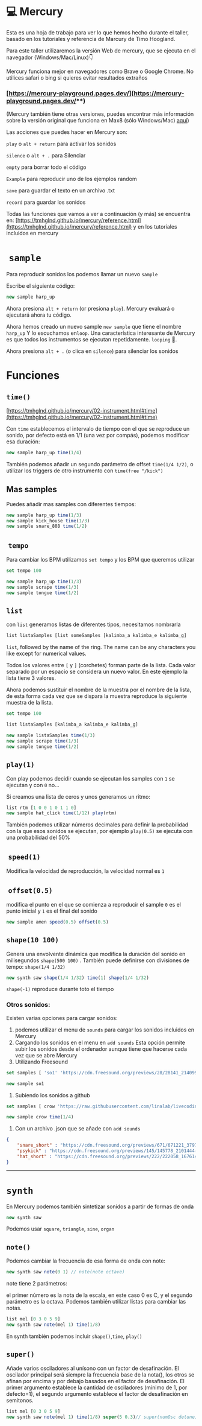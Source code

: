 # 💻  Mercury

Esta es una hoja de trabajo para ver lo que hemos hecho durante el taller, basado en los tutoriales y referencia de Marcury de Timo Hoogland.

Para este taller utilizaremos la versión Web de mercury, que se ejecuta en el navegador (Windows/Mac/Linux)👇

Mercury funciona mejor en navegadores como Brave o Google Chrome. No utilices safari o bing si quieres evitar resultados extraños

### [https://mercury-playground.pages.dev/](https://mercury-playground.pages.dev/**)

(Mercury también tiene otras versiones, puedes encontrar más información sobre la versión original que funciona en Max8 (sólo Windows/Mac) [aquí](https://github.com/tmhglnd/mercury))

Las acciones que puedes hacer en Mercury son: 

`play` o `alt + return` para activar los sonidos 

`silence` o `alt + .` para Silenciar

`empty`  para borrar todo el código

`Example` para reproducir uno de los ejemplos random

`save` para guardar el texto en un archivo .txt

`record`  para guardar los sonidos

Todas las funciones que vamos a ver a continuación (y más) se encuentra en: [https://tmhglnd.github.io/mercury/reference.html](https://tmhglnd.github.io/mercury/reference.html)  y en los tutoriales incluidos en mercury

#  `sample`

Para reproducir sonidos los podemos llamar un nuevo `sample`

Escribe el siguiente código:

```jsx
new sample harp_up
```

Ahora presiona `alt + return` (or presiona `play`). Mercury evaluará o ejecutará ahora tu código.

Ahora hemos creado un nuevo sample `new sample` que tiene el nombre `harp_up` Y lo escuchamos en`loop`. Una característica interesante de Mercury es que todos los instrumentos se ejecutan repetidamente. `looping` 🔁.

Ahora presiona `alt + .` (o clica en `silence`) para silenciar los sonidos 

# Funciones

## `time()`

[https://tmhglnd.github.io/mercury/02-instrument.html#time](https://tmhglnd.github.io/mercury/02-instrument.html#time) 

Con `time` establecemos el intervalo de tiempo con el que se reproduce un sonido, por defecto está en 1/1 (una vez por compás), podemos modificar esa duración:

```jsx
new sample harp_up time(1/4)
```

También podemos añadir un segundo parámetro de offset `time(1/4 1/2)`, o utilizar los triggers de otro instrumento con `time(free "/kick")` 

## Mas samples

Puedes añadir mas samples con diferentes tiempos:

```jsx
new sample harp_up time(1/3)
new sample kick_house time(1/3)
new sample snare_808 time(1/2)
```

##  `tempo`

Para cambiar los BPM utilizamos `set tempo` y los BPM que queremos utilizar

```jsx
set tempo 100

new sample harp_up time(1/3)
new sample scrape time(1/3)
new sample tongue time(1/2)
```

## `list`

con `list` generamos listas de diferentes tipos, necesitamos nombrarla

```jsx
list listaSamples [list someSamples [kalimba_a kalimba_e kalimba_g]
```

`list`, followed by the name of the ring. The name can be any characters you like except for numerical values. 

Todos los valores entre `[` y `]` (corchetes) forman parte de la lista. Cada valor separado por un espacio se considera un nuevo valor. En este ejemplo la lista tiene 3 valores.

Ahora podemos sustituir el nombre de la muestra por el nombre de la lista, de esta forma cada vez que se dispara la muestra reproduce la siguiente muestra de la lista.

```jsx
set tempo 100

list listaSamples [kalimba_a kalimba_e kalimba_g]

new sample listaSamples time(1/3)
new sample scrape time(1/3)
new sample tongue time(1/2)
```

## `play(1)`

Con play podemos decidir cuando se ejecutan los samples con `1` se ejecutan y con `0` no…

Si creamos una lista de ceros y unos generamos un ritmo:

```jsx
list rtm [1 0 0 1 0 1 1 0]
new sample hat_click time(1/12) play(rtm)
```

También podemos utilizar números decimales para definir la probabilidad con la que esos sonidos se ejecutan, por ejemplo `play(0.5)` se ejecuta con una probabilidad del 50%

##  `speed(1)`

Modifica la velocidad de reproducción, la velocidad normal es `1`

##  `offset(0.5)`

modifica el punto en el que se comienza a reproducir el sample `0` es el punto inicial y `1` es el final del sonido

```jsx
new sample amen speed(0.5) offset(0.5) 
```

## `shape(10 100)`

Genera una envolvente dinámica que modifica la duración del sonido en milisegundos `shape(500 100)` .  También puede definirse con divisiones de tempo: `shape(1/4 1/32)`  

```jsx
new synth saw shape(1/4 1/32) time(1) shape(1/4 1/32) 
```

 `shape(-1)` reproduce durante toto el tiempo 

### Otros sonidos:

Existen varias opciones para cargar  sonidos: 

1. podemos utilizar el menu de `sounds` para cargar los sonidos incluidos en Mercury
2. Cargando los sonidos en el menu en `add sounds` Esta opción permite subir los sonidos desde el ordenador aunque tiene que hacerse cada vez que se abre Mercury
3. Utilizando Freesound 

```jsx
set samples [ 'so1' 'https://cdn.freesound.org/previews/28/28141_214099-lq.mp3' ]

new sample so1
```

1. Subiendo los sonidos a github

```jsx
set samples [ crow 'https://raw.githubusercontent.com/linalab/livecoding-workshop-esmuc/main/sounds/crow_000_crow.wav' ]

new sample crow time(1/4)
```

1. Con un archivo .json  que se añade con  `add sounds`  

```json
{
 	"snare_short" : "https://cdn.freesound.org/previews/671/671221_3797507-lq.mp3",
 	"psykick" : "https://cdn.freesound.org/previews/145/145778_2101444-lq.mp3",
 	"hat_short" : "https://cdn.freesound.org/previews/222/222058_1676145-lq.mp3"
}
```

---


# `synth`

En Mercury podemos también sintetizar sonidos a partir de formas de onda

```jsx
new synth saw
```

Podemos usar `square`, `triangle`, `sine`, `organ`

## **`note()`**

Podemos cambiar la frecuencia de esa forma de onda con note:

```jsx
new synth saw note(0 1) // note(note octave)
```

note tiene 2 parámetros: 

el primer número es la nota de la escala, en este caso 0 es C, y el segundo parámetro es la octava. Podemos también utilizar listas para cambiar las notas. 

```jsx
list mel [0 3 0 5 9]
new synth saw note(mel 1) time(1/8)
```

En synth también podemos incluir `shape()`,`time`, `play()`

## `super()`

Añade varios osciladores al unísono con un factor de desafinación. El oscilador principal será siempre la frecuencia base de la nota(), los otros se afinan por encima y por debajo  basados en el factor de desafinación. El primer argumento establece la cantidad de osciladores (mínimo de 1, por defecto=1), el segundo argumento establece el factor de desafinación en semitonos. 

```jsx
list mel [0 3 0 5 9]
new synth saw note(mel 1) time(1/8) super(5 0.3)// super(numOsc detune)
```


